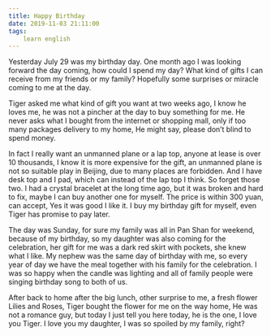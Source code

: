 ```yaml
---
title: Happy Birthday
date: 2019-11-03 21:11:00
tags:
    learn english
---
```

Yesterday July 29 was my birthday day. One month ago I
was looking forward the day coming, how could I spend my day? What kind of gifts
I can receive from my friends or my family? Hopefully some surprises or miracle
coming to me at the day.

Tiger asked me what kind of gift you want at two weeks
ago, I know he loves me, he was not a pincher at the day to buy something for
me. He never asks what I bought from the internet or shopping mall, only if too
many packages delivery to my home, He might say, please don’t blind to spend
money. 

In fact I really want an unmanned plane or a lap top, anyone
at lease is over 10 thousands, I know it is more expensive for the gift, an
unmanned plane is not so suitable play in Beijing, due to many places are forbidden.
And I have desk top and I pad, which can instead of the lap top I think. So forget
those two. I had a crystal bracelet at the long time ago, but it was broken and
hard to fix, maybe I can buy another one for myself. The price is within 300
yuan, can accept, Yes it was good I like it. I buy my birthday gift for myself,
even Tiger has promise to pay later.

The day was Sunday, for sure my family was all in Pan
Shan for weekend, because of my birthday, so my daughter was also coming for
the celebration, her gift for me was a dark red skirt with pockets, she knew
what I like. My nephew was the same day of birthday with me, so every year of
day we have the meal together with his family for the celebration. I was so
happy when the candle was lighting and all of family people were singing birthday
song to both of us.

After back to home after the big lunch, other surprise
to me, a fresh flower Lilies and Roses, Tiger bought the flower for me on the
way home, He was not a romance guy, but today I just tell you here today, he is
the one, I love you Tiger. I love you my daughter, I was so spoiled by my
family, right? 